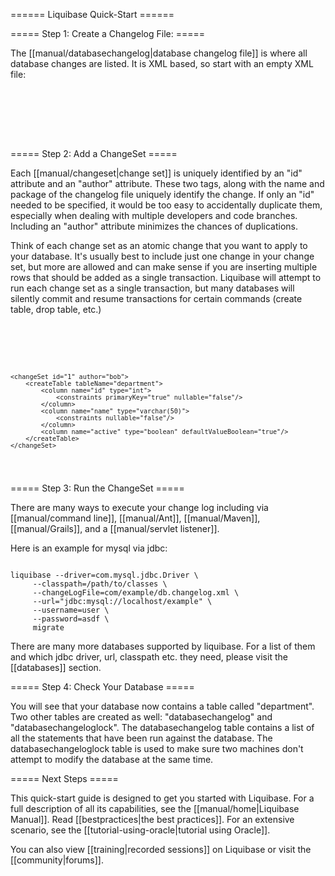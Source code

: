 ====== Liquibase Quick-Start ======

===== Step 1: Create a Changelog File: =====

The [[manual/databasechangelog|database changelog file]] is where all database changes are listed. It is XML based, so start with an empty XML file:

<code xml>
<?xml version="1.0" encoding="UTF-8"?>

<databaseChangeLog
  xmlns="http://www.liquibase.org/xml/ns/dbchangelog"
  xmlns:xsi="http://www.w3.org/2001/XMLSchema-instance"
  xsi:schemaLocation="http://www.liquibase.org/xml/ns/dbchangelog
         http://www.liquibase.org/xml/ns/dbchangelog/dbchangelog-2.0.xsd">

</databaseChangeLog>
</code>                    


===== Step 2: Add a ChangeSet =====

Each [[manual/changeset|change set]] is uniquely identified by an "id" attribute and an "author" attribute. These two tags, along with the name and package of the changelog file uniquely identify the change. If only an "id" needed to be specified, it would be too easy to accidentally duplicate them, especially when dealing with multiple developers and code branches. Including an "author" attribute minimizes the chances of duplications.

Think of each change set as an atomic change that you want to apply to your database. It's usually best to include just one change in your change set, but more are allowed and can make sense if you are inserting multiple rows that should be added as a single transaction.  Liquibase will attempt to run each change set as a single transaction, but many databases will silently commit and resume transactions for certain commands (create table, drop table, etc.)

<code xml>
<?xml version="1.0" encoding="UTF-8"?>

<databaseChangeLog
  xmlns="http://www.liquibase.org/xml/ns/dbchangelog"
  xmlns:xsi="http://www.w3.org/2001/XMLSchema-instance"
  xsi:schemaLocation="http://www.liquibase.org/xml/ns/dbchangelog
         http://www.liquibase.org/xml/ns/dbchangelog/dbchangelog-2.0.xsd">

    <changeSet id="1" author="bob">
        <createTable tableName="department">
            <column name="id" type="int">
                <constraints primaryKey="true" nullable="false"/>
            </column>
            <column name="name" type="varchar(50)">
                <constraints nullable="false"/>
            </column>
            <column name="active" type="boolean" defaultValueBoolean="true"/>
        </createTable>
    </changeSet>

</databaseChangeLog>
</code>                   

===== Step 3: Run the ChangeSet =====

There are many ways to execute your change log including via [[manual/command line]], [[manual/Ant]], [[manual/Maven]], [[manual/Grails]], and a [[manual/servlet listener]].

Here is an example for mysql via jdbc:

<code>
liquibase --driver=com.mysql.jdbc.Driver \
     --classpath=/path/to/classes \
     --changeLogFile=com/example/db.changelog.xml \
     --url="jdbc:mysql://localhost/example" \
     --username=user \
     --password=asdf \
     migrate
</code>                    

There are many more databases supported by liquibase. For a list of them and which jdbc driver, url, classpath etc. they need, please visit the [[databases]] section.

===== Step 4: Check Your Database =====

You will see that your database now contains a table called "department". Two other tables are created as well: "databasechangelog" and "databasechangeloglock". The databasechangelog table contains a list of all the statements that have been run against the database. The databasechangeloglock table is used to make sure two machines don't attempt to modify the database at the same time.



===== Next Steps =====

This quick-start guide is designed to get you started with Liquibase. For a full description of all its capabilities, see the [[manual/home|Liquibase Manual]]. Read [[bestpractices|the best practices]].  For an extensive scenario, see the [[tutorial-using-oracle|tutorial using Oracle]].

You can also view [[training|recorded sessions]] on Liquibase or visit the [[community|forums]].